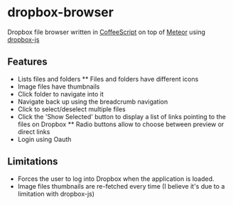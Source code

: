# dropbox-browser

Dropbox file browser written in [CoffeeScript](http://coffeescript.org) on top of [Meteor](http://meteor.com) using [dropbox-js](http://github.com/dropbox/dropbox-js)



## Features

* Lists files and folders
** Files and folders have different icons
* Image files have thumbnails
* Click folder to navigate into it
* Navigate back up using the breadcrumb navigation
* Click to select/deselect multiple files
* Click the 'Show Selected' button to display a list of links pointing to the files on Dropbox
** Radio buttons allow to choose between preview or direct links
* Login using Oauth

## Limitations

* Forces the user to log into Dropbox when the application is loaded.
* Image files thumbnails are re-fetched every time (I believe it's due to a limitation with dropbox-js)
